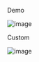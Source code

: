 Demo




![image](https://github.com/user-attachments/assets/94d6d91a-b262-4ccf-8eba-699ff9ff9ef7)

Custom



![image](https://github.com/user-attachments/assets/99bcc6d2-b32c-4097-af2c-766cab34e160)

